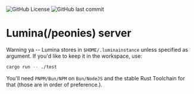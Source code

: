 ![GitHub License](https://img.shields.io/github/license/strawmelonjuice/EphewInstanceRust)
![GitHub last commit](https://img.shields.io/github/last-commit/strawmelonjuice/EphewInstanceRust?style=flat-square)

# Lumina(/peonies) server

Warning ya -- Lumina stores in `$HOME/.luminainstance` unless specified as argument. If you'd like to keep it in the
workspace, use:

```bash
cargo run -- ./test
```

You'll need `PNPM/Bun/NPM` on `Bun/NodeJS` and the stable Rust Toolchain for that (those are in order of preference.).
